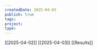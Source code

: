 ```yaml
---
createdDate: 2025-04-03
publish: true
tags: 
project: 
type:
---
```

[[2025-04-02]]
[[2025-04-03]]
[[Results]]
